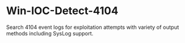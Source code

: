 # Win-IOC-Detect-4104
Search 4104 event logs for exploitation attempts with variety of output methods including SysLog support.
